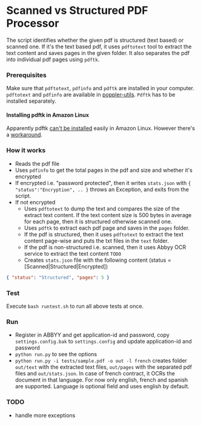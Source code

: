 Scanned vs Structured PDF Processor
====================================

The script identifies whether the given pdf is structured (text based) or scanned one. 
If it's the text based pdf, it uses `pdftotext` tool to extract the text content and saves pages in the given folder. It also separates the pdf into individual pdf pages using `pdftk`.

### Prerequisites

Make sure that `pdftotext`, `pdfinfo` and `pdftk` are installed in your computer. `pdftotext` and `pdfinfo`  are available in [poppler-utils](https://packages.debian.org/sid/poppler-utils). `Pdftk` has to be installed separately.

#### Installing pdftk in Amazon Linux

Apparently pdftk [can't be installed](http://superuser.com/a/444391/316527) easily in Amazon Linux. However there's a [workaround](https://github.com/anjesh/lambda-pdftk-example).

### How it works

* Reads the pdf file
* Uses `pdfinfo` to get the total pages in the pdf and size and whether it's encrypted
* If encrypted i.e. "password protected", then it writes `stats.json` with `{ "status":"Encryption", .. }` throws an Exception, and exits from the script.
* If not encrypted
  * Uses `pdftotext` to dump the text and compares the size of the extract text content. If the text content size is 500 bytes in average for each page, then it is structured otherwise scanned one.
  * Uses `pdftk` to extract each pdf page and saves in the `pages` folder.
  * If the pdf is structured, then it uses `pdftotext` to extract the text content page-wise and puts the txt files in the `text` folder.
  * If the pdf is non-structured i.e. scanned, then it uses Abbyy OCR service to extract the text content `TODO`
  * Creates `stats.json` file with the following content (status = [Scanned|Structured|Encrypted])
```json
{ "status": "Structured", "pages": 5 }
```

### Test

Execute `bash runtest.sh` to run all above tests at once.

### Run

* Register in ABBYY and get application-id and password, copy `settings.config.bak` to `settings.config` and update application-id and password
* `python run.py` to see the options
* `python run.py -i tests/sample.pdf -o out -l french` creates folder `out/text` with the extracted text files, `out/pages` with the separated pdf files and `out/stats.json`. In case of french contract, it OCRs the document in that language. For now only english, french and spanish are supported. Language is optional field and uses english by default.

### TODO

* handle more exceptions




